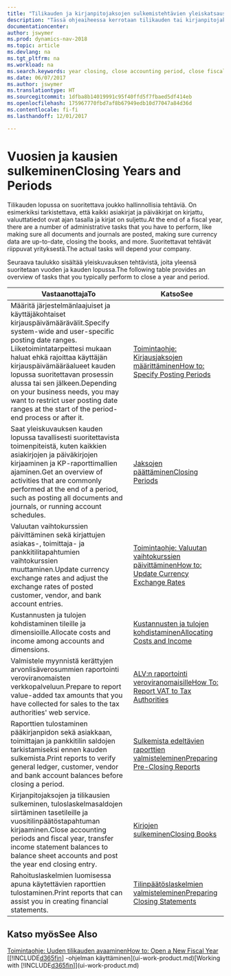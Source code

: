 ```yaml
---
title: "Tilikauden ja kirjanpitojaksojen sulkemistehtävien yleiskatsaus"
description: "Tässä ohjeaiheessa kerrotaan tilikauden tai kirjanpitojakson sulkemistehtävistä, joita ovat esimerkiksi varmistaminen, että asiakirjat ja päiväkirjat on kirjattu, ja pankkitilien saldojen tarkistaminen."
documentationcenter: 
author: jswymer
ms.prod: dynamics-nav-2018
ms.topic: article
ms.devlang: na
ms.tgt_pltfrm: na
ms.workload: na
ms.search.keywords: year closing, close accounting period, close fiscal year, bank account detailed trial balance
ms.date: 06/07/2017
ms.author: jswymer
ms.translationtype: HT
ms.sourcegitcommit: 1dfba8b14019991c95f40ffd5f7fbaed5df414eb
ms.openlocfilehash: 175967770fbd7af8b67949edb10d77047a84d36d
ms.contentlocale: fi-fi
ms.lasthandoff: 12/01/2017

---
```

# <a name="closing-years-and-periods"></a><span data-ttu-id="0b466-103">Vuosien ja kausien sulkeminen</span><span class="sxs-lookup"><span data-stu-id="0b466-103">Closing Years and Periods</span></span>
<span data-ttu-id="0b466-104">Tilikauden lopussa on suoritettava joukko hallinnollisia tehtäviä. On esimerkiksi tarkistettava, että kaikki asiakirjat ja päiväkirjat on kirjattu, valuuttatiedot ovat ajan tasalla ja kirjat on suljettu.</span><span class="sxs-lookup"><span data-stu-id="0b466-104">At the end of a fiscal year, there are a number of administrative tasks that you have to perform, like making sure all documents and journals are posted, making sure currency data are up-to-date, closing the books, and more.</span></span> <span data-ttu-id="0b466-105">Suoritettavat tehtävät riippuvat yrityksestä.</span><span class="sxs-lookup"><span data-stu-id="0b466-105">The actual tasks will depend your company.</span></span>

<span data-ttu-id="0b466-106">Seuraava taulukko sisältää yleiskuvauksen tehtävistä, joita yleensä suoritetaan vuoden ja kauden lopussa.</span><span class="sxs-lookup"><span data-stu-id="0b466-106">The following table provides an overview of tasks that you typically perform to close a year and period.</span></span> 

| <span data-ttu-id="0b466-107">Vastaanottaja</span><span class="sxs-lookup"><span data-stu-id="0b466-107">To</span></span> | <span data-ttu-id="0b466-108">Katso</span><span class="sxs-lookup"><span data-stu-id="0b466-108">See</span></span> |
| --- | --- |
| <span data-ttu-id="0b466-109">Määritä järjestelmänlaajuiset ja käyttäjäkohtaiset kirjauspäivämäärävälit.</span><span class="sxs-lookup"><span data-stu-id="0b466-109">Specify system-wide and user-specific posting date ranges.</span></span> <span data-ttu-id="0b466-110">Liiketoimintatarpeittesi mukaan haluat ehkä rajoittaa käyttäjän kirjauspäivämääräalueet kauden lopussa suoritettavan prosessin alussa tai sen jälkeen.</span><span class="sxs-lookup"><span data-stu-id="0b466-110">Depending on your business needs, you may want to restrict user posting date ranges at the start of the period-end process or after it.</span></span> |[<span data-ttu-id="0b466-111">Toimintaohje: Kirjausjaksojen määrittäminen</span><span class="sxs-lookup"><span data-stu-id="0b466-111">How to: Specify Posting Periods</span></span>](finance-how-specify-posting-periods.md) |
| <span data-ttu-id="0b466-112">Saat yleiskuvauksen kauden lopussa tavallisesti suoritettavista toimenpiteistä, kuten kaikkien asiakirjojen ja päiväkirjojen kirjaaminen ja KP-raporttimallien ajaminen.</span><span class="sxs-lookup"><span data-stu-id="0b466-112">Get an overview of activities that are commonly performed at the end of a period, such as posting all documents and journals, or running account schedules.</span></span> |[<span data-ttu-id="0b466-113">Jaksojen päättäminen</span><span class="sxs-lookup"><span data-stu-id="0b466-113">Closing Periods</span></span>](year-how-complete-period-end-processes.md) |
| <span data-ttu-id="0b466-114">Valuutan vaihtokurssien päivittäminen sekä kirjattujen asiakas-, toimittaja- ja pankkitilitapahtumien vaihtokurssien muuttaminen.</span><span class="sxs-lookup"><span data-stu-id="0b466-114">Update currency exchange rates and adjust the exchange rates of posted customer, vendor, and bank account entries.</span></span> |[<span data-ttu-id="0b466-115">Toimintaohje: Valuutan vaihtokurssien päivittäminen</span><span class="sxs-lookup"><span data-stu-id="0b466-115">How to: Update Currency Exchange Rates</span></span>](finance-how-update-currencies.md) |
| <span data-ttu-id="0b466-116">Kustannusten ja tulojen kohdistaminen tileille ja dimensioille.</span><span class="sxs-lookup"><span data-stu-id="0b466-116">Allocate costs and income among accounts and dimensions.</span></span> |[<span data-ttu-id="0b466-117">Kustannusten ja tulojen kohdistaminen</span><span class="sxs-lookup"><span data-stu-id="0b466-117">Allocating Costs and Income</span></span>](year-allocate-costs-income.md) |
| <span data-ttu-id="0b466-118">Valmistele myynnistä kerättyjen arvonlisäverosummien raportointi veroviranomaisten verkkopalveluun.</span><span class="sxs-lookup"><span data-stu-id="0b466-118">Prepare to report value-added tax amounts that you have collected for sales to the tax authorities' web service.</span></span> |[<span data-ttu-id="0b466-119">ALV:n raportointi veroviranomaisille</span><span class="sxs-lookup"><span data-stu-id="0b466-119">How To: Report VAT to Tax Authorities</span></span>](finance-how-report-vat.md)|
| <span data-ttu-id="0b466-120">Raporttien tulostaminen pääkirjanpidon sekä asiakkaan, toimittajan ja pankkitilin saldojen tarkistamiseksi ennen kauden sulkemista.</span><span class="sxs-lookup"><span data-stu-id="0b466-120">Print reports to verify general ledger, customer, vendor and bank account balances before closing a period.</span></span> |[<span data-ttu-id="0b466-121">Sulkemista edeltävien raporttien valmisteleminen</span><span class="sxs-lookup"><span data-stu-id="0b466-121">Preparing Pre-Closing Reports</span></span>](year-prepare-preclose-reports.md) |
| <span data-ttu-id="0b466-122">Kirjanpitojaksojen ja tilikausien sulkeminen, tuloslaskelmasaldojen siirtäminen tasetileille ja vuositilinpäätöstapahtuman kirjaaminen.</span><span class="sxs-lookup"><span data-stu-id="0b466-122">Close accounting periods and fiscal year, transfer income statement balances to balance sheet accounts and post the year end closing entry.</span></span> |[<span data-ttu-id="0b466-123">Kirjojen sulkeminen</span><span class="sxs-lookup"><span data-stu-id="0b466-123">Closing Books</span></span>](year-close-books.md) |
| <span data-ttu-id="0b466-124">Rahoituslaskelmien luomisessa apuna käytettävien raporttien tulostaminen.</span><span class="sxs-lookup"><span data-stu-id="0b466-124">Print reports that can assist you in creating financial statements.</span></span> |[<span data-ttu-id="0b466-125">Tilinpäätöslaskelmien valmisteleminen</span><span class="sxs-lookup"><span data-stu-id="0b466-125">Preparing Closing Statements</span></span>](year-prepare-close-statement.md) |

## <a name="see-also"></a><span data-ttu-id="0b466-126">Katso myös</span><span class="sxs-lookup"><span data-stu-id="0b466-126">See Also</span></span>
[<span data-ttu-id="0b466-127">Toimintaohje: Uuden tilikauden avaaminen</span><span class="sxs-lookup"><span data-stu-id="0b466-127">How to: Open a New Fiscal Year</span></span>](finance-how-open-new-fiscal-year.md)  
<span data-ttu-id="0b466-128">[[!INCLUDE[d365fin](includes/d365fin_md.md)] -ohjelman käyttäminen](ui-work-product.md)</span><span class="sxs-lookup"><span data-stu-id="0b466-128">[Working with [!INCLUDE[d365fin](includes/d365fin_md.md)]](ui-work-product.md)</span></span>

